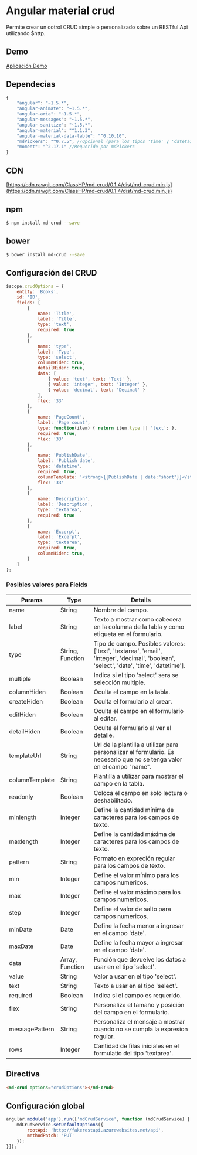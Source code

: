 # Angular material crud

Permite crear un cotrol CRUD simple o personalizado sobre un RESTful Api utilizando $http.

## Demo
[Aplicación Demo](https://cdn.rawgit.com/ClassHP/md-crud/0.1.4/demo/index.html)

## Dependecias
```javascript
{
    "angular": "~1.5.*",
    "angular-animate": "~1.5.*",
    "angular-aria": "~1.5.*",
    "angular-messages": "~1.5.*",
    "angular-sanitize": "~1.5.*",
    "angular-material": "^1.1.3",
    "angular-material-data-table": "^0.10.10",
    "mdPickers": "^0.7.5", //Opcional (para los tipos 'time' y 'datetaime')
    "moment": "^2.17.1" //Requerido por mdPickers
}
```
## CDN
[https://cdn.rawgit.com/ClassHP/md-crud/0.1.4/dist/md-crud.min.js](https://cdn.rawgit.com/ClassHP/md-crud/0.1.4/dist/md-crud.min.js)

## npm
```sh
$ npm install md-crud --save
```

## bower
```sh
$ bower install md-crud --save
```

## Configuración del CRUD
```javascript
$scope.crudOptions = {
    entity: 'Books',
    id: 'ID',
    fields: [
        {
            name: 'Title',
            label: 'Title',
            type: 'text',
            required: true
        },
        {
            name: 'type',
            label: 'Type',
            type: 'select',
            columnHiden: true,
            detailHiden: true,
            data: [
                { value: 'text', text: 'Text' },
                { value: 'integer', text: 'Integer' },
                { value: 'decimal', text: 'Decimal' }
            ],
            flex: '33'
        },
        {
            name: 'PageCount',
            label: 'Page count',
            type: function(item) { return item.type || 'text'; },
            required: true,
            flex: '33'
        },
        {
            name: 'PublishDate',
            label: 'Publish date',
            type: 'datetime',
            required: true,
            columnTemplate: '<strong>{{PublishDate | date:"short"}}</strong>',
            flex: '33'
        },
        {
            name: 'Description',
            label: 'Description',
            type: 'textarea',
            required: true
        },
        {
            name: 'Excerpt',
            label: 'Excerpt',
            type: 'textarea',
            required: true,
            columnHiden: true,
        }
    ]
}; 
```
### Posibles valores para Fields
| Params | Type | Details |
| ------ | ---- | ------- |
| name | String | Nombre del campo. |
| label | String | Texto a mostrar como cabecera en la columna de la tabla y como etiqueta en el formulario. |
| type | String, Function | Tipo de campo. Posibles valores: ['text', 'textarea', 'email', 'integer', 'decimal', 'boolean', 'select', 'date', 'time', 'datetime']. |
| multiple | Boolean | Indica si el tipo 'select' sera se selección multiple. |
| columnHiden | Boolean | Oculta el campo en la tabla. |
| createHiden | Boolean | Oculta el formulario al crear. |
| editHiden | Boolean | Oculta el campo en el formulario al editar. |
| detailHiden | Boolean | Oculta el formulario al ver el detalle. |
| templateUrl | String | Url de la plantilla a utilizar para personalizar el formulario. Es necesario que no se tenga valor en el campo "name".|
| columnTemplate | String | Plantilla a utilizar para mostrar el campo en la tabla. |
| readonly | Boolean | Coloca el campo en solo lectura o deshabilitado. |
| minlength | Integer | Define la cantidad mínima de caracteres para los campos de texto. |
| maxlength | Integer | Define la cantidad máxima de caracteres para los campos de texto. |
| pattern | String | Formato en expreción regular para los campos de texto. |
| min | Integer | Define el valor mínimo para los campos numericos. |
| max | Integer | Define el valor máximo para los campos numericos. |
| step | Integer | Define el valor de salto para campos numericos. |
| minDate | Date | Define la fecha menor a ingresar en el campo 'date'. |
| maxDate | Date | Define la fecha mayor a ingresar en el campo 'date'. |
| data | Array, Function | Función que devuelve los datos a usar en el tipo 'select'. |
| value | String | Valor a usar en el tipo 'select'. |
| text | String | Texto a usar en el tipo 'select'. |
| required | Boolean | Indica si el campo es requerido. |
| flex | String | Personaliza el tamaño y posición del campo en el formulario. |
| messagePattern | String | Personaliza el mensaje a mostrar cuando no se cumpla la expresion regular. |
| rows | Integer | Cantidad de filas iniciales en el formulatio del tipo 'textarea'. |

## Directiva
```html
<md-crud options="crudOptions"></md-crud>
```


## Configuración global
```javascript
angular.module('app').run(['mdCrudService', function (mdCrudService) {    
    mdCrudService.setDefaultOptions({
        rootApi: 'http://fakerestapi.azurewebsites.net/api',
        methodPatch: 'PUT'
    });
}]);
```
